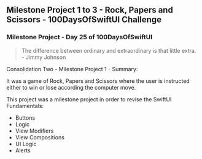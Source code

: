 ## Milestone Project 1 to 3 - Rock, Papers and Scissors - 100DaysOfSwiftUI Challenge

###  Milestone Project - Day 25 of 100DaysOfSwiftUI

> The difference between ordinary and extraordinary is that little extra. - Jimmy Johnson

Consolidation Two - Milestone Project 1 - Summary:

It was a game of Rock, Papers and Scissors where the user is instructed either to win or lose according the 
computer move.

This project was a milestone project in order to revise the SwiftUI Fundamentals:

- Buttons
- Logic
- View Modifiers
- View Compositions
- UI Logic
- Alerts
